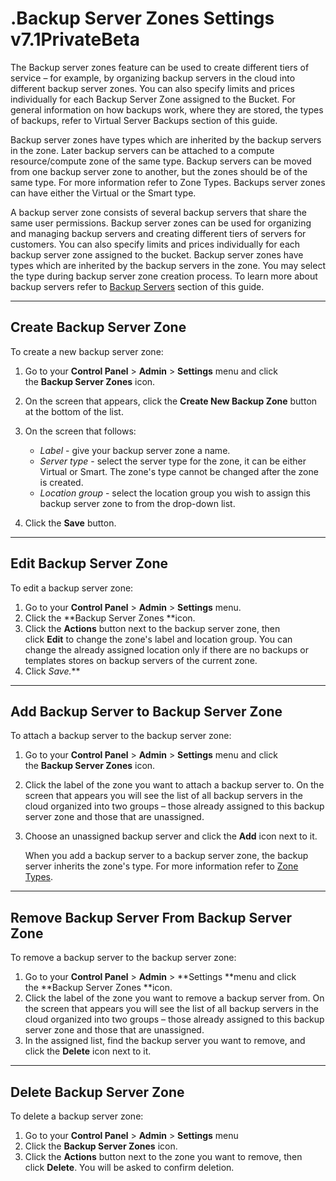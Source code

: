 # .Backup Server Zones Settings v7.1PrivateBeta

The Backup server zones feature can be used to create different tiers of service – for example, by organizing backup servers in the cloud into different backup server zones. You can also specify limits and prices individually for each Backup Server Zone assigned to the Bucket. For general information on how backups work, where they are stored, the types of backups, refer to Virtual Server Backups section of this guide.

Backup server zones have types which are inherited by the backup servers in the zone. Later backup servers can be attached to a compute resource/compute zone of the same type. Backup servers can be moved from one backup server zone to another, but the zones should be of the same type. For more information refer to Zone Types. Backups server zones can have either the Virtual or the Smart type. 

A backup server zone consists of several backup servers that share the same user permissions. Backup server zones can be used for organizing and managing backup servers and creating different tiers of servers for customers. You can also specify limits and prices individually for each backup server zone assigned to the bucket. Backup server zones have types which are inherited by the backup servers in the zone. You may select the type during backup server zone creation process. To learn more about backup servers refer to [Backup Servers](.Backup_Servers_Settings_v7.1PrivateBeta) section of this guide.

------------------------------------------------------------------------

## Create Backup Server Zone

To create a new backup server zone:

1.  Go to your **Control Panel** &gt; **Admin** &gt; **Settings** menu and click the **Backup Server Zones** icon.
2.  On the screen that appears, click the **Create New Backup Zone** button at the bottom of the list.
3.  On the screen that follows:
    -   *Label* - give your backup server zone a name.
    -   *Server type* - select the server type for the zone, it can be either Virtual or Smart. The zone's type cannot be changed after the zone is created.
    -   *Location group* - select the location group you wish to assign this backup server zone to from the drop-down list.

4.  Click the **Save** button.

------------------------------------------------------------------------

## Edit Backup Server Zone

To edit a backup server zone:

1.  Go to your **Control Panel** &gt; **Admin** &gt; **Settings** menu.
2.  Click the **Backup Server Zones **icon.
3.  Click the **Actions** button next to the backup server zone, then click **Edit** to change the zone's label and location group. You can change the already assigned location only if there are no backups or templates stores on backup servers of the current zone.
4.  Click **Save*.***

------------------------------------------------------------------------

## Add Backup Server to Backup Server Zone

To attach a backup server to the backup server zone:

1.  Go to your **Control Panel** &gt; **Admin** &gt; **Settings** menu and click the **Backup Server Zones** icon.
2.  Click the label of the zone you want to attach a backup server to. On the screen that appears you will see the list of all backup servers in the cloud organized into two groups – those already assigned to this backup server zone and those that are unassigned.
3.  Choose an unassigned backup server and click the **Add** icon next to it.

    When you add a backup server to a backup server zone, the backup server inherits the zone's type. For more information refer to [Zone Types](.Zone_Types_v7.1PrivateBeta).

------------------------------------------------------------------------

## Remove Backup Server From Backup Server Zone

To remove a backup server to the backup server zone:

1.  Go to your **Control Panel** &gt; **Admin** &gt; **Settings **menu and click the **Backup Server Zones **icon.
2.  Click the label of the zone you want to remove a backup server from. On the screen that appears you will see the list of all backup servers in the cloud organized into two groups – those already assigned to this backup server zone and those that are unassigned.
3.  In the assigned list, find the backup server you want to remove, and click the **Delete** icon next to it.

------------------------------------------------------------------------

## Delete Backup Server Zone

To delete a backup server zone:

1.  Go to your **Control Panel** &gt; **Admin** &gt; **Settings** menu
2.  Click the **Backup Server Zones** icon.
3.  Click the **Actions** button next to the zone you want to remove, then click **Delete**. You will be asked to confirm deletion.


